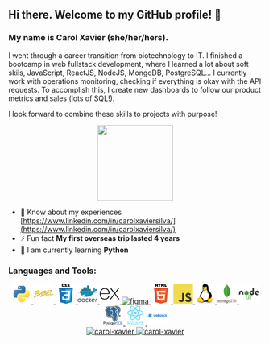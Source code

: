 ## Hi there. Welcome to my GitHub profile! 👋 
### My name is Carol Xavier (she/her/hers).

<!-- <p align="left"> <img src="https://komarev.com/ghpvc/?username=carol-xavier&label=Profile%20views&color=0e75b6&style=flat" alt="carol-xavier" /> </p>

<p align="left"> <a href="https://github.com/ryo-ma/github-profile-trophy"><img src="https://github-profile-trophy.vercel.app/?username=carol-xavier" alt="carol-xavier" /></a> </p> -->

<p>I went through a career transition from biotechnology to IT. I finished a bootcamp in web fullstack development, where I learned a lot about soft skils, JavaScript, ReactJS, NodeJS, MongoDB, PostgreSQL... I currently work with operations monitoring, checking if everything is okay with the API requests. To accomplish this, I create new dashboards to follow our product metrics and sales (lots of SQL!).</p>

I look forward to combine these skills to projects with purpose!
<div width="100%" align="center"><img align="center" width="150em" height="150em" src="https://user-images.githubusercontent.com/12978815/171696093-ac0025fd-895f-42d9-a2fa-163b185382fb.gif" /></div>

- 📄 Know about my experiences [https://www.linkedin.com/in/carolxaviersilva/](https://www.linkedin.com/in/carolxaviersilva/)
- ⚡ Fun fact **My first overseas trip lasted 4 years**
- 🌱 I am currently learning **Python**
<!-- - 🎓 I finish with the bootcamp in October 2022 -->

<h3 align="left">Languages and Tools:</h3>

<div width="100%" align="center">  <a href="https://www.python.org/" target="_blank" rel="noreferrer"> <img src="https://github.com/devicons/devicon/blob/master/icons/python/python-original.svg" alt="python" width="40" height="40"/> </a>  <a href="https://babeljs.io/" target="_blank" rel="noreferrer"> <img src="https://github.com/devicons/devicon/blob/master/icons/babel/babel-original.svg" alt="babel" width="40" height="40"/> </a> <a href="https://www.w3schools.com/css/" target="_blank" rel="noreferrer"> <img src="https://raw.githubusercontent.com/devicons/devicon/master/icons/css3/css3-original-wordmark.svg" alt="css3" width="40" height="40"/> </a> <a href="https://www.docker.com/" target="_blank" rel="noreferrer"> <img src="https://raw.githubusercontent.com/devicons/devicon/master/icons/docker/docker-original-wordmark.svg" alt="docker" width="40" height="40"/> </a> <a href="https://expressjs.com" target="_blank" rel="noreferrer"> <img src="https://github.com/devicons/devicon/blob/master/icons/express/express-original.svg" alt="express" width="40" height="40"/> </a> <a href="https://www.figma.com/" target="_blank" rel="noreferrer"> <img src="https://www.vectorlogo.zone/logos/figma/figma-icon.svg" alt="figma" width="40" height="40"/> </a> <a href="https://www.w3.org/html/" target="_blank" rel="noreferrer"> <img src="https://raw.githubusercontent.com/devicons/devicon/master/icons/html5/html5-original-wordmark.svg" alt="html5" width="40" height="40"/> </a> <a href="https://developer.mozilla.org/en-US/docs/Web/JavaScript" target="_blank" rel="noreferrer"> <img src="https://raw.githubusercontent.com/devicons/devicon/master/icons/javascript/javascript-original.svg" alt="javascript" width="40" height="40"/> </a> <a href="https://www.linux.org/" target="_blank" rel="noreferrer"> <img src="https://raw.githubusercontent.com/devicons/devicon/master/icons/linux/linux-original.svg" alt="linux" width="40" height="40"/> </a> <a href="https://www.mongodb.com/" target="_blank" rel="noreferrer"> <img src="https://raw.githubusercontent.com/devicons/devicon/master/icons/mongodb/mongodb-original-wordmark.svg" alt="mongodb" width="40" height="40"/> </a> <a href="https://nodejs.org" target="_blank" rel="noreferrer"> <img src="https://raw.githubusercontent.com/devicons/devicon/master/icons/nodejs/nodejs-original-wordmark.svg" alt="nodejs" width="40" height="40"/> </a> <a href="https://www.postgresql.org" target="_blank" rel="noreferrer"> <img src="https://raw.githubusercontent.com/devicons/devicon/master/icons/postgresql/postgresql-original-wordmark.svg" alt="postgresql" width="40" height="40"/> </a> <a href="https://reactjs.org/" target="_blank" rel="noreferrer"> <img src="https://raw.githubusercontent.com/devicons/devicon/master/icons/react/react-original-wordmark.svg" alt="react" width="40" height="40"/> </a> <a href="https://webpack.js.org" target="_blank" rel="noreferrer"> <img src="https://raw.githubusercontent.com/devicons/devicon/d00d0969292a6569d45b06d3f350f463a0107b0d/icons/webpack/webpack-original-wordmark.svg" alt="webpack" width="40" height="40"/> </a> </div>


<div align="center">
<a href="https://github.com/seu-usuário-aqui">
<img height="180em" src="https://github-readme-stats.vercel.app/api/top-langs?username=carol-xavier&show_icons=true&theme=dracula&locale=en&layout=compact" alt="carol-xavier"/>
<img height="180em" src="https://github-readme-stats.vercel.app/api?username=carol-xavier&show_icons=true&theme=dracula&locale=en" alt="carol-xavier"/>
</div>


<!-- <div><img align="center" src="https://github-readme-streak-stats.herokuapp.com/?user=carol-xavier&" alt="carol-xavier" /></div> -->

